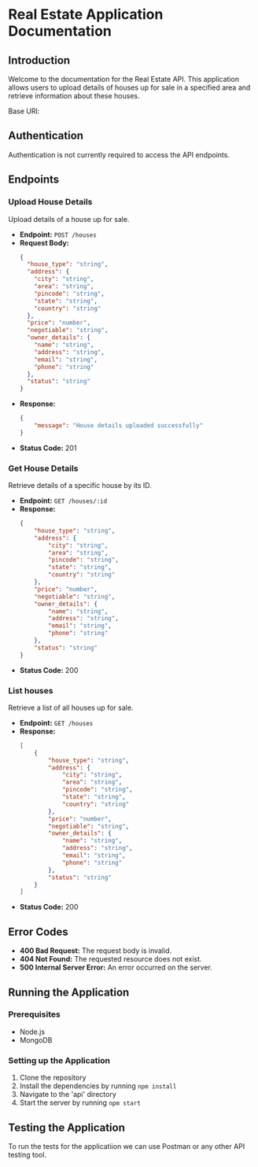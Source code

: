 # Real Estate Application Documentation

## Introduction
Welcome to the documentation for the Real Estate API. This application allows users to upload details of houses up for sale in a specified area and retrieve information about these houses.

Base URl: 

## Authentication
Authentication is not currently required to access the API endpoints.

## Endpoints
### Upload House Details

Upload details of a house up for sale.

- **Endpoint:** `POST /houses`
- **Request Body:**
  ```json
  {
    "house_type": "string",
    "address": {
      "city": "string",
      "area": "string",
      "pincode": "string",
      "state": "string",
      "country": "string"
    },
    "price": "number",
    "negotiable": "string",
    "owner_details": {
      "name": "string",
      "address": "string",
      "email": "string",
      "phone": "string"
    },
    "status": "string"
  }
    ```
- **Response:**
    ```json
    {
        "message": "House details uploaded successfully"
    }
    ```
- **Status Code:** 201

### Get House Details

Retrieve details of a specific house by its ID.

- **Endpoint:** `GET /houses/:id`
- **Response:**
    ```json
    {
        "house_type": "string",
        "address": {
            "city": "string",
            "area": "string",
            "pincode": "string",
            "state": "string",
            "country": "string"
        },
        "price": "number",
        "negotiable": "string",
        "owner_details": {
            "name": "string",
            "address": "string",
            "email": "string",
            "phone": "string"
        },
        "status": "string"
    }
    ```
- **Status Code:** 200

### List houses

Retrieve a list of all houses up for sale.

- **Endpoint:** `GET /houses`
- **Response:**
    ```json
    [
        {
            "house_type": "string",
            "address": {
                "city": "string",
                "area": "string",
                "pincode": "string",
                "state": "string",
                "country": "string"
            },
            "price": "number",
            "negotiable": "string",
            "owner_details": {
                "name": "string",
                "address": "string",
                "email": "string",
                "phone": "string"
            },
            "status": "string"
        }
    ]
    ```
- **Status Code:** 200

## Error Codes
- **400 Bad Request:** The request body is invalid.
- **404 Not Found:** The requested resource does not exist.
- **500 Internal Server Error:** An error occurred on the server.

## Running the Application

### Prerequisites
- Node.js
- MongoDB

### Setting up the Application
1. Clone the repository
2. Install the dependencies by running `npm install`
3. Navigate to the 'api' directory
4. Start the server by running `npm start`


## Testing the Application

To run the tests for the applicatiion we can use Postman or any other API testing tool.



